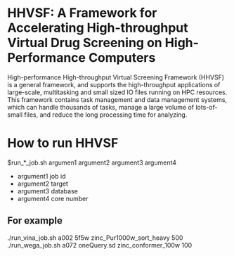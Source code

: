 # HHVSF: A Framework for Accelerating High-throughput Virtual Drug Screening on High-Performance Computers
High-performance High-throughput Virtual Screening Framework (HHVSF) is a general framework, and supports the high-throughput applications of large-scale, multitasking and small sized IO files running on HPC resources. This framework contains task management and data management systems, which can handle thousands of tasks, manage a large volume of lots-of-small files, and reduce the long processing time for analyzing.
# How to run HHVSF
$run_*_job.sh argumen1 argument2 argument3 argument4
+ argument1 job id
+ argument2 target 
+ argument3 database
+ argument4 core number
## For example
./run_vina_job.sh a002 5f5w zinc_Pur1000w_sort_heavy 500 <br />
./run_wega_job.sh a072 oneQuery.sd zinc_conformer_100w 100

